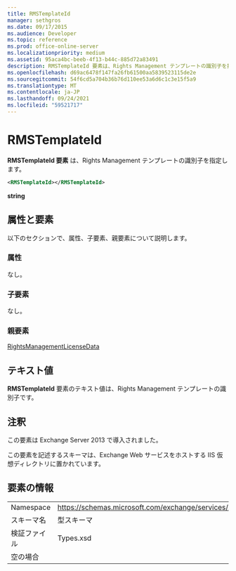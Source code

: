 ```yaml
---
title: RMSTemplateId
manager: sethgros
ms.date: 09/17/2015
ms.audience: Developer
ms.topic: reference
ms.prod: office-online-server
ms.localizationpriority: medium
ms.assetid: 95aca4bc-beeb-4f13-b44c-885d72a83491
description: RMSTemplateId 要素は、Rights Management テンプレートの識別子を指定します。
ms.openlocfilehash: d69ac6478f147fa26fb61500aa5839523115de2e
ms.sourcegitcommit: 54f6cd5a704b36b76d110ee53a6d6c1c3e15f5a9
ms.translationtype: MT
ms.contentlocale: ja-JP
ms.lasthandoff: 09/24/2021
ms.locfileid: "59521717"
---
```

# <a name="rmstemplateid"></a>RMSTemplateId

**RMSTemplateId 要素** は、Rights Management テンプレートの識別子を指定します。 
  
```XML
<RMSTemplateId></RMSTemplateId>
```

 **string**
## <a name="attributes-and-elements"></a>属性と要素

以下のセクションで、属性、子要素、親要素について説明します。
  
### <a name="attributes"></a>属性

なし。
  
### <a name="child-elements"></a>子要素

なし。
  
### <a name="parent-elements"></a>親要素

[RightsManagementLicenseData](rightsmanagementlicensedata.md)
  
## <a name="text-value"></a>テキスト値

**RMSTemplateId** 要素のテキスト値は、Rights Management テンプレートの識別子です。 
  
## <a name="remarks"></a>注釈

この要素は Exchange Server 2013 で導入されました。
  
この要素を記述するスキーマは、Exchange Web サービスをホストする IIS 仮想ディレクトリに置かれています。
  
## <a name="element-information"></a>要素の情報

|||
|:-----|:-----|
|Namespace  <br/> |https://schemas.microsoft.com/exchange/services/2006/types  <br/> |
|スキーマ名  <br/> |型スキーマ  <br/> |
|検証ファイル  <br/> |Types.xsd  <br/> |
|空の場合  <br/> ||
   

